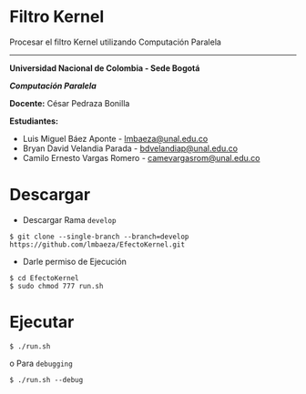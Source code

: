 # Filtro Kernel
Procesar el filtro Kernel utilizando Computación Paralela

----

**Universidad Nacional de Colombia - Sede Bogotá**

 _**Computación Paralela**_

 **Docente:**   César Pedraza Bonilla

 **Estudiantes:**
 * Luis Miguel Báez Aponte - lmbaeza@unal.edu.co
 * Bryan David Velandia Parada - bdvelandiap@unal.edu.co
 * Camilo Ernesto Vargas Romero - camevargasrom@unal.edu.co

# Descargar

* Descargar Rama `develop`
```shell
$ git clone --single-branch --branch=develop https://github.com/lmbaeza/EfectoKernel.git
```

* Darle permiso de Ejecución
```shell
$ cd EfectoKernel
$ sudo chmod 777 run.sh 
```

# Ejecutar

```shell
$ ./run.sh
```
o Para `debugging`
```shell
$ ./run.sh --debug
```
